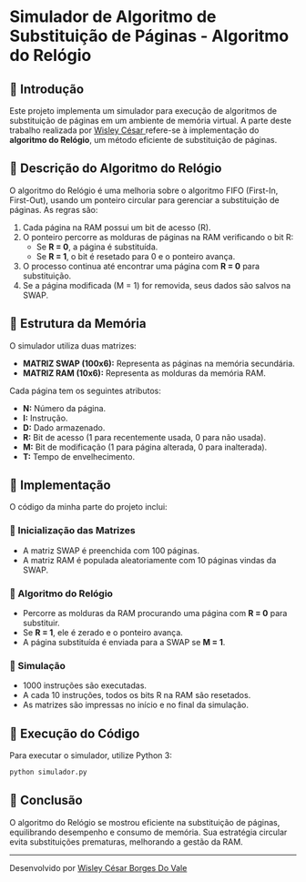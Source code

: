 # Simulador de Algoritmo de Substituição de Páginas - Algoritmo do Relógio

## 📌 Introdução
Este projeto implementa um simulador para execução de algoritmos de substituição de páginas em um ambiente de memória virtual. A parte deste trabalho realizada por [Wisley César ](https://github.com/wisley-cesar) refere-se à implementação do **algoritmo do Relógio**, um método eficiente de substituição de páginas.

## 📌 Descrição do Algoritmo do Relógio
O algoritmo do Relógio é uma melhoria sobre o algoritmo FIFO (First-In, First-Out), usando um ponteiro circular para gerenciar a substituição de páginas. As regras são:

1. Cada página na RAM possui um bit de acesso (R).
2. O ponteiro percorre as molduras de páginas na RAM verificando o bit R:
   - Se **R = 0**, a página é substituída.
   - Se **R = 1**, o bit é resetado para 0 e o ponteiro avança.
3. O processo continua até encontrar uma página com **R = 0** para substituição.
4. Se a página modificada (M = 1) for removida, seus dados são salvos na SWAP.

## 📌 Estrutura da Memória
O simulador utiliza duas matrizes:

- **MATRIZ SWAP (100x6):** Representa as páginas na memória secundária.
- **MATRIZ RAM (10x6):** Representa as molduras da memória RAM.

Cada página tem os seguintes atributos:
- **N:** Número da página.
- **I:** Instrução.
- **D:** Dado armazenado.
- **R:** Bit de acesso (1 para recentemente usada, 0 para não usada).
- **M:** Bit de modificação (1 para página alterada, 0 para inalterada).
- **T:** Tempo de envelhecimento.

## 📌 Implementação
O código da minha parte do projeto inclui:

### 🔹 Inicialização das Matrizes
- A matriz SWAP é preenchida com 100 páginas.
- A matriz RAM é populada aleatoriamente com 10 páginas vindas da SWAP.

### 🔹 Algoritmo do Relógio
- Percorre as molduras da RAM procurando uma página com **R = 0** para substituir.
- Se **R = 1**, ele é zerado e o ponteiro avança.
- A página substituída é enviada para a SWAP se **M = 1**.

### 🔹 Simulação
- 1000 instruções são executadas.
- A cada 10 instruções, todos os bits R na RAM são resetados.
- As matrizes são impressas no início e no final da simulação.

## 📌 Execução do Código
Para executar o simulador, utilize Python 3:
```sh
python simulador.py
```

## 📌 Conclusão
O algoritmo do Relógio se mostrou eficiente na substituição de páginas, equilibrando desempenho e consumo de memória. Sua estratégia circular evita substituições prematuras, melhorando a gestão da RAM.

---

Desenvolvido por [Wisley César Borges Do Vale](https://github.com/wisley-cesar)  

